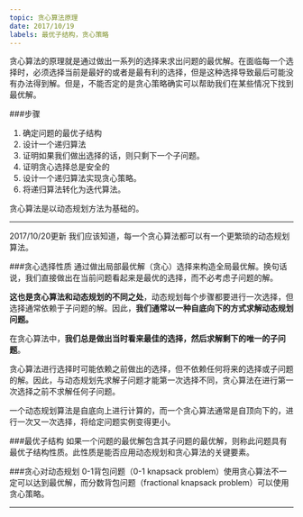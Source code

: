 ```yaml
---
topic: 贪心算法原理
date: 2017/10/19
labels: 最优子结构，贪心策略
---
```

贪心算法的原理就是通过做出一系列的选择来求出问题的最优解。在面临每一个选择时，必须选择当前是最好的或者是最有利的选择，但是这种选择导致最后可能没有办法得到解。但是，不能否定的是贪心策略确实可以帮助我们在某些情况下找到最优解。

###步骤
1. 确定问题的最优子结构
2. 设计一个递归算法
3. 证明如果我们做出选择的话，则只剩下一个子问题。
4. 证明贪心选择总是安全的
5. 设计一个递归算法实现贪心策略。
6. 将递归算法转化为迭代算法。

贪心算法是以动态规划方法为基础的。

---
2017/10/20更新
我们应该知道，每一个贪心算法都可以有一个更繁琐的动态规划算法。

###贪心选择性质
通过做出局部最优解（贪心）选择来构造全局最优解。换句话说，我们直接做出在当前问题看起来是最优的选择，而不必考虑子问题的解。

**这也是贪心算法和动态规划的不同之处**，动态规划每个步骤都要进行一次选择，但选择通常依赖于子问题的解。因此，**我们通常以一种自底向下的方式求解动态规划问题。**

在贪心算法中，**我们总是做出当时看来最佳的选择，然后求解剩下的唯一的子问题**。

贪心算法进行选择时可能依赖之前做出的选择，但不依赖任何将来的选择或子问题的解。因此，与动态规划先求解子问题才能第一次选择不同，贪心算法在进行第一次选择之前不求解任何子问题。

一个动态规划算法是自底向上进行计算的，而一个贪心算法通常是自顶向下的，进行一次又一次选择，将给定问题实例变得更小。

###最优子结构
如果一个问题的最优解包含其子问题的最优解，则称此问题具有最优子结构性质。此性质是能否应用动态规划和贪心算法的关键要素。

###贪心对动态规划
0-1背包问题（0-1 knapsack problem）使用贪心算法不一定可以达到最优解，而分数背包问题（fractional knapsack problem）可以使用贪心策略。

---

